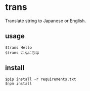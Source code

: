 # trans

Translate string to Japanese or English.

## usage
`$trans Hello`  
`$trans こんにちは`

## install
`$pip install -r requirements.txt`  
`$npm install`
